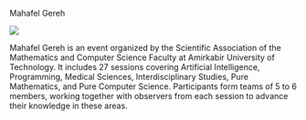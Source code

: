 Mahafel Gereh

![](https://images.crunchbase.com/image/upload/c_pad,f_auto,q_auto:eco,dpr_1/lcey4djrfahc86x5qbtj)

Mahafel Gereh is an event organized by the Scientific Association of the Mathematics and Computer Science Faculty at Amirkabir University of Technology. It includes 27 sessions covering Artificial Intelligence, Programming, Medical Sciences, Interdisciplinary Studies, Pure Mathematics, and Pure Computer Science. Participants form teams of 5 to 6 members, working together with observers from each session to advance their knowledge in these areas.

